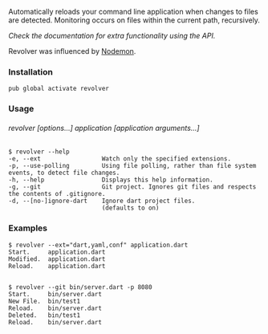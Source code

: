 Automatically reloads your command line application when changes to files are detected. Monitoring occurs on files within the current path, recursively.  

_Check the documentation for extra functionality using the API._

Revolver was influenced by [Nodemon](https://github.com/remy/nodemon).

### Installation ###
    pub global activate revolver

### Usage ###
###### revolver _[options...]_ application _[application arguments...]_ ######

    $ revolver --help
    -e, --ext                 Watch only the specified extensions.
    -p, --use-polling         Using file polling, rather than file system events, to detect file changes.
    -h, --help                Displays this help information.
    -g, --git                 Git project. Ignores git files and respects the contents of .gitignore.
    -d, --[no-]ignore-dart    Ignore dart project files.
                              (defaults to on)

### Examples ###

    $ revolver --ext="dart,yaml,conf" application.dart
    Start.     application.dart
    Modified.  application.dart
    Reload.    application.dart


    $ revolver --git bin/server.dart -p 8080
    Start.     bin/server.dart
    New File.  bin/test1
    Reload.    bin/server.dart
    Deleted.   bin/test1
    Reload.    bin/server.dart
